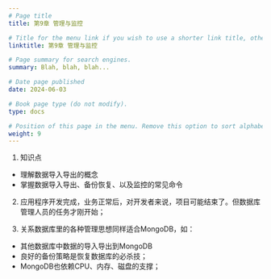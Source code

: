 ```yaml
---
# Page title
title: 第9章 管理与监控

# Title for the menu link if you wish to use a shorter link title, otherwise remove this option.
linktitle: 第9章 管理与监控

# Page summary for search engines.
summary: Blah, blah, blah...

# Date page published
date: 2024-06-03

# Book page type (do not modify).
type: docs

# Position of this page in the menu. Remove this option to sort alphabetically.
weight: 9
---
```


1. 知识点

- 理解数据导入导出的概念
- 掌握数据导入导出、备份恢复、以及监控的常见命令

2. 应用程序开发完成，业务正常后，对开发者来说，项目可能结束了。但数据库管理人员的任务才刚开始；

3. 关系数据库里的各种管理思想同样适合MongoDB，如：

- 其他数据库中数据的导入导出到MongoDB
- 良好的备份策略是恢复数据库的必杀技；
- MongoDB也依赖CPU、内存、磁盘的支撑；

